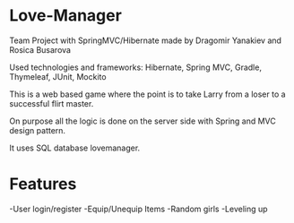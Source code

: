 # Love-Manager
Team Project with SpringMVC/Hibernate
made by Dragomir Yanakiev and Rosica Busarova

Used technologies and frameworks: Hibernate, Spring MVC, Gradle, Thymeleaf, JUnit, Mockito

This is a web based game where the point is to take Larry from a loser to a successful flirt master.

On purpose all the logic is done on the server side with Spring and MVC design pattern.

It uses SQL database lovemanager.

# Features

-User login/register
-Equip/Unequip Items
-Random girls
-Leveling up
